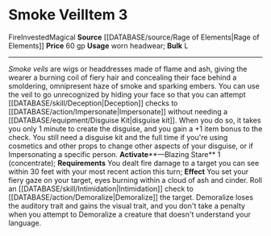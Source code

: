 ﻿---
bulk: L
element: Fire
id: '2609'
item_category: Worn Items
item_subcategory: Other Worn Items
level: '3'
name: Smoke Veil
price: 60 gp
rarity: Common
source: '[[DATABASE/source/Rage of Elements|Rage of Elements]]'
subcategory: wornitem
trait:
- '[[DATABASE/trait/Fire|Fire]]'
- '[[DATABASE/trait/Invested|Invested]]'
- '[[DATABASE/trait/Magical|Magical]]'
type: Item
usage: worn headwear

---
# Smoke Veil<span class="item-type">Item 3</span>

<span class="item-trait">Fire</span><span class="item-trait">Invested</span><span class="item-trait">Magical</span>
**Source** [[DATABASE/source/Rage of Elements|Rage of Elements]]
**Price** 60 gp
**Usage** worn headwear; **Bulk** L

---
_Smoke veils_ are wigs or headdresses made of flame and ash, giving the wearer a burning coil of fiery hair and concealing their face behind a smoldering, omnipresent haze of smoke and sparking embers. You can use the veil to go unrecognized by hiding your face so that you can attempt [[DATABASE/skill/Deception|Deception]] checks to [[DATABASE/action/Impersonate|Impersonate]] without needing a [[DATABASE/equipment/Disguise Kit|disguise kit]]. When you do so, it takes you only 1 minute to create the disguise, and you gain a +1 item bonus to the check. You still need a disguise kit and the full time if you're using cosmetics and other props to change other aspects of your disguise, or if Impersonating a specific person.
**Activate****—Blazing Stare** <span class="action-icon">1</span> (concentrate); **Requirements** You dealt fire damage to a target you can see within 30 feet with your most recent action this turn; **Effect** You set your fiery gaze on your target, eyes burning within a cloud of ash and cinder. Roll an [[DATABASE/skill/Intimidation|Intimidation]] check to [[DATABASE/action/Demoralize|Demoralize]] the target. Demoralize loses the auditory trait and gains the visual trait, and you don't take a penalty when you attempt to Demoralize a creature that doesn't understand your language.